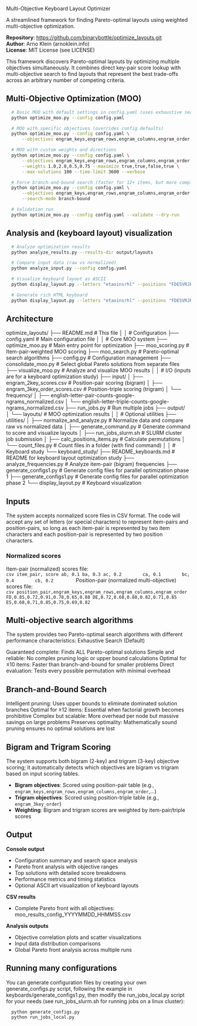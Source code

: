 Multi-Objective Keyboard Layout Optimizer

A streamlined framework for finding Pareto-optimal layouts using weighted multi-objective optimization.

**Repository**: https://github.com/binarybottle/optimize_layouts.git  
**Author**: Arno Klein (arnoklein.info)  
**License**: MIT License (see LICENSE)

This framework discovers Pareto-optimal layouts by optimizing multiple objectives simultaneously.
It combines direct key-pair score lookup with multi-objective search to find layouts that represent 
the best trade-offs across an arbitrary number of competing criteria.

## Multi-Objective Optimization (MOO)
  ```bash
    # Basic MOO with default settings in config.yaml (uses exhaustive search)
    python optimize_moo.py --config config.yaml

    # MOO with specific objectives (overrides config defaults)
    python optimize_moo.py --config config.yaml \
        --objectives engram_keys,engram_rows,engram_columns,engram_order

    # MOO with custom weights and directions
    python optimize_moo.py --config config.yaml \
        --objectives engram_keys,engram_rows,engram_columns,engram_order \
        --weights 1.0,2.0,0.5,0.75 --maximize true,true,false,true \
        --max-solutions 100 --time-limit 3600 --verbose

    # Force branch-and-bound search (faster for 12+ items, but more complex)
    python optimize_moo.py --config config.yaml \
        --objectives engram_keys,engram_rows,engram_columns,engram_order \
        --search-mode branch-bound

    # Validation run
    python optimize_moo.py --config config.yaml --validate --dry-run
  ```

## Analysis and (keyboard layout) visualization
  ```bash
    # Analyze optimization results
    python analyze_results.py --results-dir output/layouts

    # Compare input data (raw vs normalized)
    python analyze_input.py --config config.yaml

    # Visualize keyboard layout as ASCII
    python display_layout.py --letters "etaoinsrhl" --positions "FDESVRJKIL"

    # Generate rich HTML keyboard
    python display_layout.py --letters "etaoinsrhl" --positions "FDESVRJKIL" --html
  ```

## Architecture
optimize_layouts/
├── README.md                            # This file
│ 
│ # Configuration
├── config.yaml                          # Main configuration file
│ 
│ # Core MOO system
├── optimize_moo.py                      # Main entry point for optimization
├── moo_scoring.py                       # Item-pair-weighted MOO scoring
├── moo_search.py                        # Pareto-optimal search algorithms
├── config.py                            # Configuration management
├── consolidate_moo.py                   # Select global Pareto solutions from separate files
├── visualize_moo.py                     # Analyze and visualize MOO results
│
│ # I/O (inputs are for a keyboard optimization study)
├── input/
│   ├── engram_2key_scores.csv          # Position-pair scoring (bigram)
│   ├── engram_3key_order_scores.csv    # Position-triple scoring (trigram)
│   └── frequency/
│       ├── english-letter-pair-counts-google-ngrams_normalized.csv
│       └── english-letter-triple-counts-google-ngrams_normalized.csv
├── run_jobs.py                          # Run multiple jobs
├── output/                              
│   └── layouts/                         # MOO optimization results
│
│ # Optional utilities
├── utilities/
│   ├── normalize_and_analyze.py         # Normalize data and compare raw vs normalized data
│   ├── generate_command.py              # Generate command to score and visualize layouts
│   ├── run_jobs_slurm.sh                # SLURM cluster job submission
│   ├── calc_positions_items.py          # Calculate permutations
│   └── count_files.py                   # Count files in a folder (with find command)
│
│ # Keyboard study
└── keyboard_study/
    ├── README_keyboards.md              # README for keyboard layout optimization study
    ├── analyze_frequencies.py           # Analyze item-pair (bigram) frequencies
    ├── generate_configs1.py             # Generate config files for parallel optimization phase 1
    ├── generate_configs1.py             # Generate config files for parallel optimization phase 2
    └── display_layout.py                # Keyboard visualization


## Inputs
The system accepts normalized score files in CSV format.
The code will accept any set of letters (or special characters) 
to represent item-pairs and position-pairs, 
so long as each item-pair is represented by two item characters 
and each position-pair is represented by two position characters.

  ### Normalized scores
  Item-pair (normalized) scores file:      
    ```csv
      item_pair, score
      ab, 0.1
      ba, 0.3
      ac, 0.2       
      ca, 0.1       
      bc, 0.4       
      cb, 0.2       
    ```
  Position-pair (normalized multi-objective) scores file:       
    ```csv
      position_pair,engram_keys,engram_rows,engram_columns,engram_order
      FD,0.85,0.72,0.91,0.78,0.65,0.88
      DE,0.72,0.68,0.88,0.82,0.71,0.85
      ES,0.68,0.71,0.85,0.75,0.69,0.82
    ```

## Multi-objective search algorithms
The system provides two Pareto-optimal search algorithms with different performance characteristics:
Exhaustive Search (Default)

Guaranteed complete: Finds ALL Pareto-optimal solutions
Simple and reliable: No complex pruning logic or upper bound calculations
Optimal for ≤10 items: Faster than branch-and-bound for smaller problems
Direct evaluation: Tests every possible permutation with minimal overhead

## Branch-and-Bound Search
Intelligent pruning: Uses upper bounds to eliminate dominated solution branches
Optimal for ≥12 items: Essential when factorial growth becomes prohibitive
Complex but scalable: More overhead per node but massive savings on large problems
Preserves optimality: Mathematically sound pruning ensures no optimal solutions are lost

## Bigram and Trigram Scoring
The system supports both bigram (2-key) and trigram (3-key) objective scoring; 
it automatically detects which objectives are bigram vs trigram based on input scoring tables.

- **Bigram objectives**: Scored using position-pair table (e.g., `engram_keys,engram_rows,engram_columns,engram_order`,...)
- **Trigram objectives**: Scored using position-triple table (e.g., `engram_3key_order`)
- **Weighting**: Bigram and trigram scores are weighted by item-pair/triple scores

## Output
  **Console output**
  - Configuration summary and search space analysis
  - Pareto front analysis with objective ranges
  - Top solutions with detailed score breakdowns
  - Performance metrics and timing statistics
  - Optional ASCII art visualization of keyboard layouts

  **CSV results**
  - Complete Pareto front with all objectives: moo_results_config_YYYYMMDD_HHMMSS.csv

  **Analysis outputs**
  - Objective correlation plots and scatter visualizations
  - Input data distribution comparisons
  - Global Pareto front analysis across multiple runs

## Running many configurations
You can generate configuration files
by creating your own generate_configs.py script,
following the example in keyboards/generate_configs1.py,
then modify the run_jobs_local.py script for your needs
(see run_jobs_slurm.sh for running jobs on a linux cluster):

```bash
  python generate_configs.py
  python run_jobs_local.py
```
